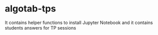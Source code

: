 # algotab-tps
It contains helper functions to install Jupyter Notebook  and it contains students answers for TP sessions
